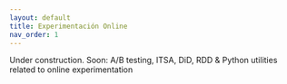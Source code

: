 ```yaml
---
layout: default
title: Experimentación Online
nav_order: 1
---
```


Under construction. Soon: A/B testing, ITSA, DiD, RDD & Python utilities related to online experimentation


